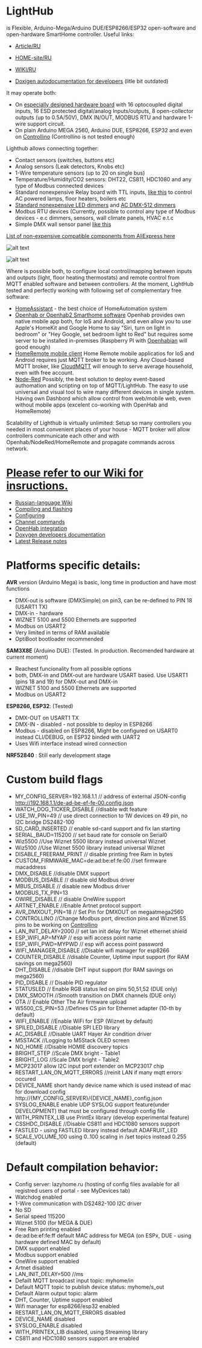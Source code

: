 # LightHub
is Flexible, Arduino-Mega/Arduino DUE/ESP8266/ESP32 open-software and open-hardware SmartHome controller. 
Useful links:

  * [Article/RU](https://geektimes.ru/post/295109/) 

  * [HOME-site/RU](http://lazyhome.ru)

  * [WIKI/RU](https://www.lazyhome.ru/dokuwiki/doku.php?id=start)

  * [Doxigen autodocumentation for developers](https://anklimov.github.io/lighthub/docs/html/index.html) (litle bit outdated)

It may operate both: 
* On [especially designed hardware board](http://www.lazyhome.ru/index.php/featurerequest) with 16 optocoupled digital inputs, 16 ESD protected digital/analog Inputs/outputs, 8 open-collector outputs (up to 0.5A/50V), DMX IN/OUT, MODBUS RTU and hardware 1-wire support circuit.
* On plain Arduino MEGA 2560, Arduino DUE, ESP8266, ESP32 and even on [Controllino](http://controllino.biz/)
(Controllino is not tested enough)

Lighthub allows connecting together:
* Contact sensors (switches, buttons etc)
* Analog sensors (Leak detectors, Knobs etc)
* 1-Wire temperature sensors (up to 20 on single bus)
* Temperature/Humidity/CO2 sensors: DHT22, CS811, HDC1080 and any type of Modbus connected devices
* Standard nonexpensive Relay board with TTL inputs, [like this](http://ali.pub/2zlosh) to control AC powered lamps, floor heaters, boilers etc
* [Standard nonexpensive LED dimmers](http://ali.pub/2zlokp) and [AC DMX-512 dimmers](http://ali.pub/2zlont)
* Modbus RTU devices (Currently, possible to control any type of Modbus devices - e.c dimmers, sensors, wall climate panels, HVAC e.t.c
* Simple DMX wall sensor panel [like this](http://ali.pub/2zlohe)

[List of non-expensive compatible components from AliExpress here](http://ppv.alipromo.com/custom/promo.php?hash=pjagwaovaero6vkeabjpkpvy4gznbgkc&landing_id=39661)

![alt text](LightHub.png "LightHub application diagram")


![alt text](docs/LightHubAppDiagram.png "LightHub application diagram")

Where is possible both, to configure local control/mapping between inputs and outputs (light, floor heating thermostats) and remote control from MQTT enabled software and between controllers. At the moment, LightHub tested and perfectly working with following set of complementary free software:
* [HomeAssistant](https://www.home-assistant.io) - the best choice of HomeAutomation system
* [Openhab or Openhab2 Smarthome software](http://www.openhab.org/)
Openhab provides own native mobile app both, for IoS and Android, and even allow you to use Apple's HomeKit and Google Home to say "Siri, turn on light in bedroom" or "Hey Google, set bedroom light to Red" but requires some server to be installed in-premises (Raspberry PI with [Openhabian](https://docs.openhab.org/installation/openhabian) will good enough)
* [HomeRemote mobile client](http://thehomeremote.com/)
Home Remote mobile applicatios for IoS and Android requires just MQTT broker to be working. Any Cloud-based MQTT broker, like [CloudMQTT](https://www.cloudmqtt.com/) will enough to serve average household, even with free account. 
* [Node-Red](https://nodered.org/)  Possibly, the best solution to deploy event-based authomation and scripting on top of MQTT/LightHub. The easy to use universal and visual tool to wire many different devices in single system. Having own Dashbord which allow control from web/mobile web, even without mobile apps (excelent co-working with OpenHab and HomeRemote)

Scalability of Lighthub is virtually unlimited: Setup so many controllers you needed in most convenient places of your house - MQTT broker will allow controllers communicate each other and with Openhab/NodeRed/HomeRemote and propagate commands across network.

# [Please refer to our Wiki for insructions.](https://github.com/anklimov/lighthub/wiki/Configuring)
* [Russian-language Wiki](https://www.lazyhome.ru/dokuwiki/doku.php)
* [Compiling and flashing](https://github.com/anklimov/lighthub/wiki/Compiling-and-flashing)
* [Configuring](https://github.com/anklimov/lighthub/wiki/Configuring)
* [Channel commands](https://github.com/anklimov/lighthub/wiki/Channel-commands)
* [OpenHab integration](https://github.com/anklimov/lighthub/wiki/OpenHab--integration)
* [Doxygen developers documentation](https://anklimov.github.io/lighthub/docs/html/index.html)
* [Latest Release notes](https://github.com/anklimov/lighthub/releases/tag/v3.0.0)

# Platforms specific details:

**AVR** version (Arduino Mega) is basic, long time in production and have most functions
* DMX-out is software (DMXSimple) on pin3, can be re-defined to PIN 18 (USART1 TX)
* DMX-in - hardware
* WIZNET 5100 and 5500 Ethernets are supported
* Modbus on USART2
* Very limited in terms of RAM available
* OptiBoot bootloader recommended

**SAM3X8E** (Arduino DUE): (Tested. In production. Recomended hardware at current moment)
* Reachest funcionality from all possible options
* both, DMX-in and DMX-out are hardware USART based. Use USART1 (pins 18 and 19) for DMX-out and DMX-in
* WIZNET 5100 and 5500 Ethernets are supported
* Modbus on USART2

**ESP8266, ESP32**: (Tested)
* DMX-OUT on USART1 TX
* DMX-IN - disabled - not possible to deploy in ESP8266
* Modbus - disabled on ESP8266, Might be configured  on USART0 instead CLI/DEBUG, on ESP32 binded with UART2
* Uses Wifi interface instead wired connection

**NRF52840** : Still early development stage

# Custom build flags

* MY_CONFIG_SERVER=192.168.1.1 // address of external JSON-config http://192.168.1.1/de-ad-be-ef-fe-00.config.json
* WATCH_DOG_TICKER_DISABLE //disable wdt feature
* USE_1W_PIN=49 // use direct connection to 1W devices on 49 pin, no I2C bridge DS2482-100
* SD_CARD_INSERTED // enable sd-card support and fix lan starting
* SERIAL_BAUD=115200 // set baud rate for console on Serial0
* Wiz5500 //Use Wiznet 5500 library instead universal Wiznet
* Wiz5100 //Use Wiznet 5500 library instead universal Wiznet
* DISABLE_FREERAM_PRINT // disable printing free Ram in bytes
* CUSTOM_FIRMWARE_MAC=de:ad:be:ef:fe:00 //set firmware macaddress
* DMX_DISABLE //disable DMX support
* MODBUS_DISABLE // disable old Modbus driver 
* MBUS_DISABLE  // disable new Modbus driver 
* MODBUS_TX_PIN=13
* OWIRE_DISABLE // disable OneWire support
* ARTNET_ENABLE //Enable Artnet protocol support
* AVR_DMXOUT_PIN=18 // Set Pin for DMXOUT on megaatmega2560
* CONTROLLINO //Change Modbus port, direction pins and Wiznet SS pins to be working on [Controllino](http://controllino.biz/)
* LAN_INIT_DELAY=2000 // set lan init delay for Wiznet ethernet shield
* ESP_WIFI_AP=MYAP // esp wifi access point name
* ESP_WIFI_PWD=MYPWD // esp wifi access point password
* WIFI_MANAGER_DISABLE //Disable wifi manager for esp8266
* COUNTER_DISABLE //disable Counter, Uptime input support (for RAM savings on mega2560)
* DHT_DISABLE //disable DHT input support (for RAM savings on mega2560)
* PID_DISABLE // Disable PID regulator
* STATUSLED // Enable RGB status led on pins 50,51,52 (DUE only)
* DMX_SMOOTH //Smooth transition on DMX channels (DUE only)
* OTA // Enable Other The Air firmware upload
* W5500_CS_PIN=53 //Defines CS pin for Ethernet adapter (10-th by default)
* WIFI_ENABLE //Enable WiFi for ESP (Wiznet by default)
* SPILED_DISABLE //Disable SPI LED library
* AC_DISABLE //Disable UART Hayer Air condition driver
* M5STACK //Logging to M5Stack OLED screen
* NO_HOMIE //Disable HOMIE discovery topics
* BRIGHT_STEP //Scale DMX bright - Table1
* BRIGHT_LOG //Scale DMX bright - Table2
* MCP23017 allow I2C input port extender on MCP23017 chip
* RESTART_LAN_ON_MQTT_ERRORS //reinit LAN if many mqtt errors occured
* DEVICE_NAME short handy device name which is used instead of mac for download config http://{MY_CONFIG_SERVER}/{DEVICE_NAME}_config.json
* SYSLOG_ENABLE enable UDP SYSLOG support feature(under DEVELOPMENT) that must be configured through config file
* WITH_PRINTEX_LIB use PrintEx library (develop experimental feature)
* CSSHDC_DISABLE //Disable CS811 and HDC1080 sensors support
* FASTLED - using FASTLED library instead default ADAFRUIT_LED
* SCALE_VOLUME_100 using 0..100 scaling in /set topics instead 0.255 (default)




# Default compilation behavior:
* Config server: lazyhome.ru (hosting of config files available for all registred users of portal - see MyDevices tab)
* Watchdog enabled
* 1-Wire communication with DS2482-100 I2C driver
* No SD
* Serial speed 115200
* Wiznet 5100 (for MEGA & DUE)
* Free Ram printing enabled
* de:ad:be:ef:fe:ff default MAC address for MEGA (on ESPx, DUE - using hardware defined MAC by default) 
* DMX support enabled
* Modbus support enabled
* OneWire support enabled
* Artnet disabled
* LAN_INIT_DELAY=500 //ms
* Defailt MQTT broadcast input topic: myhome/in
* Default MQTT topic to publish device status: myhome/s_out
* Default Alarm output topic: alarm
* DHT, Counter, Uptime support enabled
* Wifi manager for esp8266/esp32 enabled
* RESTART_LAN_ON_MQTT_ERRORS disabled
* DEVICE_NAME disabled
* SYSLOG_ENABLE disabled
* WITH_PRINTEX_LIB disabled, using Streaming library
* CS811 and HDC1080 sensors support are enabled

